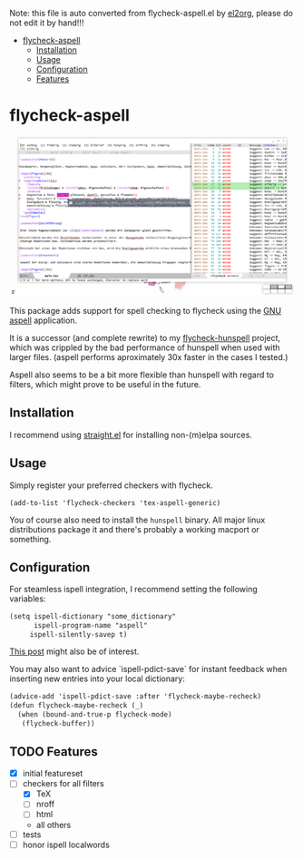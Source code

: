 Note: this file is auto converted from flycheck-aspell.el by [el2org](https://github.com/tumashu/el2org), please do not edit it by hand!!!

- [flycheck-aspell](#org25e8d31)
  - [Installation](#org654ffec)
  - [Usage](#org55973de)
  - [Configuration](#org84c4b68)
  - [Features](#orgab2426e)


<a id="org25e8d31"></a>

# flycheck-aspell

![flycheck-aspell in action](screenshot.png)

This package adds support for spell checking to flycheck using the [GNU aspell](http://aspell.net) application.

It is a successor (and complete rewrite) to my [flycheck-hunspell](https://github.com/leotaku/flycheck-hunspell) project, which was crippled by the bad performance of hunspell when used with larger files. (aspell performs aproximately 30x faster in the cases I tested.)

Aspell also seems to be a bit more flexible than hunspell with regard to filters, which might prove to be useful in the future.


<a id="org654ffec"></a>

## Installation

I recommend using [straight.el](https://github.com/raxod502/straight.el) for installing non-(m)elpa sources.


<a id="org55973de"></a>

## Usage

Simply register your preferred checkers with flycheck.

```elisp
(add-to-list 'flycheck-checkers 'tex-aspell-generic)
```

You of course also need to install the `hunspell` binary. All major linux distributions package it and there's probably a working macport or something.


<a id="org84c4b68"></a>

## Configuration

For steamless ispell integration, I recommend setting the following variables:

```elisp
(setq ispell-dictionary "some_dictionary"
      ispell-program-name "aspell"
     ispell-silently-savep t)
```

[This post](https://blog.binchen.org/posts/what-s-the-best-spell-check-set-up-in-emacs.html) might also be of interest.

You may also want to advice \`ispell-pdict-save\` for instant feedback when inserting new entries into your local dictionary:

```elisp
(advice-add 'ispell-pdict-save :after 'flycheck-maybe-recheck)
(defun flycheck-maybe-recheck (_)
  (when (bound-and-true-p flycheck-mode)
   (flycheck-buffer))
```


<a id="orgab2426e"></a>

## TODO Features

-   [X] initial featureset
-   [ ] checkers for all filters
    -   [X] TeX
    -   [ ] nroff
    -   [ ] html
    -   all others
-   [ ] tests
-   [ ] honor ispell localwords
